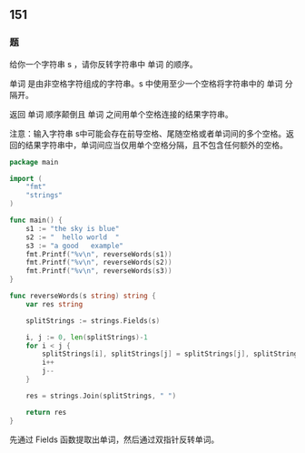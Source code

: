 ## 151
### 题
给你一个字符串 s ，请你反转字符串中 单词 的顺序。

单词 是由非空格字符组成的字符串。s 中使用至少一个空格将字符串中的 单词 分隔开。

返回 单词 顺序颠倒且 单词 之间用单个空格连接的结果字符串。

注意：输入字符串 s中可能会存在前导空格、尾随空格或者单词间的多个空格。返回的结果字符串中，单词间应当仅用单个空格分隔，且不包含任何额外的空格。

```go
package main

import (
	"fmt"
	"strings"
)

func main() {
	s1 := "the sky is blue"
	s2 := "  hello world  "
	s3 := "a good   example"
	fmt.Printf("%v\n", reverseWords(s1))
	fmt.Printf("%v\n", reverseWords(s2))
	fmt.Printf("%v\n", reverseWords(s3))
}

func reverseWords(s string) string {
	var res string

	splitStrings := strings.Fields(s)

	i, j := 0, len(splitStrings)-1
	for i < j {
		splitStrings[i], splitStrings[j] = splitStrings[j], splitStrings[i]
		i++
		j--
	}

	res = strings.Join(splitStrings, " ")

	return res
}
```
先通过 Fields 函数提取出单词，然后通过双指针反转单词。